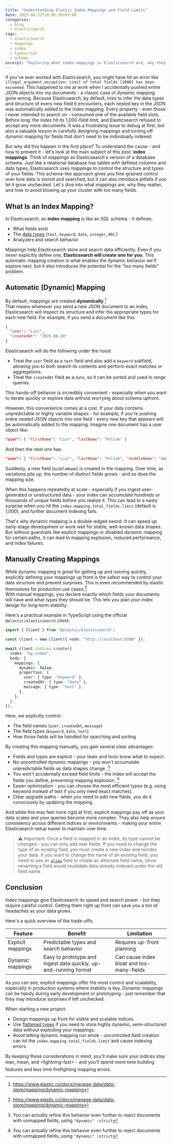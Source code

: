 ```yaml
---
title: "Understanding Elastic Index Mappings and Field Limits"
date: 2025-06-22T10:05:10+03:00
categories:
  - blog
  - elasticsearch
tags:
  - elasticsearch
  - mappings
  - index
  - typescript
  - schema
excerpt: "Exploring what index mappings in Elasticsearch are, why they matter, and how to manage them to avoid too many fields errors."
---
```


If you've ever worked with Elasticsearch, you might have hit an error like `illegal_argument_exception: Limit of total fields [1000] has been exceeded`. This happened to me at work when I accidentally pushed entire JSON objects into my documents - a classic case of dynamic mapping gone wrong. Because Elasticsearch, by default, tries to infer the data types and structure of every new field it encounters, each nested key in the JSON was automatically added to the index mapping. Every property - even those I never intended to search on - consumed one of the available field slots. Before long, the index hit its 1,000-field limit, and Elasticsearch refused to accept any more documents. It was a frustrating issue to debug at first, but also a valuable lesson in carefully designing mappings and turning off dynamic mapping for fields that don't need to be individually indexed.

But why did this happen in the first place? To understand the cause - and how to prevent it - let's look at the main subject of this post: **index mappings**. Think of mappings as Elasticsearch's version of a database schema. Just like a relational database has tables with defined columns and data types, Elasticsearch uses mappings to control the structure and types of your fields. This schema-like approach gives you fine-grained control over how data is stored and searched, but it can also introduce pitfalls if you let it grow unchecked. Let's dive into what mappings are, why they matter, and how to avoid blowing up your cluster with too many fields.

## What Is an Index Mapping?

In Elasticsearch, an **index mapping** is like an SQL schema - it defines:

- What fields exist
- The [data types] (`text`, `keyword`, `date`, `integer`, etc.)
- Analyzers and search behavior

Mappings help Elasticsearch store and search data efficiently. Even if you never explicitly define one, **Elasticsearch will create one for you**. This automatic mapping creation is what enables the dynamic behavior we'll explore next, but it also introduces the potential for the "too many fields" problem.

## Automatic (Dynamic) Mapping

By default, mappings are created **dynamically**.[^1]  
That means whenever you send a new JSON document to an index, Elasticsearch will inspect its structure and infer the appropriate types for each new field. For example, if you send a document like this:

```json
{
  "user": "Lior",
  "createdAt": "2025-06-20"
}
```

Elasticsearch will do the following under the hood:

- Treat the `user` field as a `text` field and also add a `keyword` subfield, allowing you to both search its contents and perform exact matches or aggregations.
- Treat the `createdAt` field as a `date`, so it can be sorted and used in range queries.

This hands-off behavior is incredibly convenient - especially when you want to iterate quickly or explore data without worrying about schema upfront.

However, this convenience comes at a cost. If your data contains unpredictable or highly variable shapes - for example, if you're pushing entire nested JSON objects into one field - every new key that appears will be automatically added to the mapping. Imagine one document has a user object like:

```json
"user": { "firstName": "Lior", "lastName": "Pollak" }
```

And then the next one has:

```json
"user": { "firstName": "Lior", "lastName": "Pollak", "middleName": "Amit" }
```

Suddenly, a new field (`middleName`) is created in the mapping. Over time, as variations pile up, the number of distinct fields grows - and so does the mapping size.

When this happens repeatedly at scale - especially if you ingest user-generated or unstructured data - your index can accumulate hundreds or thousands of unique fields before you realize it. This can lead to a nasty surprise when you hit the `index.mapping.total_fields.limit` (default is 1,000), and further document indexing fails.

That's why dynamic mapping is a double-edged sword. It can speed up early-stage development or work well for stable, well-known data shapes. But without guardrails like explicit mappings or disabled dynamic mapping for certain paths, it can lead to mapping explosion, reduced performance, and index failures.

## Manually Creating Mappings

While dynamic mapping is great for getting up and running quickly, explicitly defining your mappings up front is the safest way to control your data structure and prevent surprises. This is even recommended by elastic themselves for production use cases.[^1]  
With manual mappings, you declare exactly which fields your documents will have and what types they should be. This lets you plan your index design for long-term stability.

Here's a practical example in TypeScript using the official `@elastic/elasticsearch` client:

```typescript
import { Client } from "@elastic/elasticsearch";

const client = new Client({ node: "http://localhost:9200" });

await client.indices.create({
  index: "my_index",
  body: {
    mappings: {
      dynamic: false,
      properties: {
        user: { type: "keyword" },
        createdAt: { type: "date" },
        message: { type: "text" },
      },
    },
  },
});
```

Here, we explicitly control:

- The field names (`user`, `createdAt`, `message`)
- The field types (`keyword`, `date`, `text`)
- How those fields will be handled for searching and sorting

By creating this mapping manually, you gain several clear advantages:

- Fields and types are explicit - your team and tools know what to expect.
- No uncontrolled dynamic mappings - you won't accumulate unpredictable fields as data shapes change. [^2]
- You won't accidentally exceed field limits - the index will accept the fields you define, preventing mapping explosion. [^2]
- Easier optimization - you can choose the most efficient types (e.g. using keyword instead of text if you only need exact matches).
- Clear upgrade paths - when you need to add new fields, you do it consciously by updating the mapping.

And while this may feel more rigid at first, explicit mappings pay off as your data scales and your queries become more complex. They also help ensure consistency across different indices or environments - making your entire Elasticsearch setup easier to maintain over time.

> ⚠️ Important: Once a field is mapped in an index, its type cannot be changed - you can only add new fields. If you need to change the type of an existing field, you must create a new index and reindex your data. If you want to change the name of an existing field, you need to use an [`alias`] field to create an alternate field name, since renaming a field would invalidate data already indexed under the old field name.

## Conclusion

Index mappings give Elasticsearch its speed and search power - but they require careful control. Getting them right up front can save you a ton of headaches as your data grows.

Here's a quick overview of the trade-offs:

| Feature           | Benefit                                                          | Limitation                                |
| ----------------- | ---------------------------------------------------------------- | ----------------------------------------- |
| Explicit mappings | Predictable types and search behavior                            | Requires up-front planning                |
| Dynamic mappings  | Easy to prototype and ingest data quickly, up-and-running format | Can cause index bloat and too-many-fields |

As you can see, explicit mappings offer the most control and scalability, especially in production systems where stability is key. Dynamic mappings can be handy during early development or prototyping - just remember that they may introduce surprises if left unchecked.

When starting a new project:

- Design mappings up front for stable and scalable indices.
- Use [flattened types][flattened types] if you need to store highly dynamic, semi-structured data without exploding your mappings.
- Avoid letting dynamic mapping run amok - uncontrolled field creation can hit the `index.mapping.total_fields.limit` and cause indexing errors.

By keeping these considerations in mind, you’ll make sure your indices stay lean, mean, and ⚡️lightning-fast⚡️ - and you’ll spend more time building features and less time firefighting mapping errors.

[data types]: https://www.elastic.co/docs/reference/elasticsearch/mapping-reference/field-data-types
[`alias`]: https://www.elastic.co/docs/reference/elasticsearch/mapping-reference/field-alias
[flattened types]: https://www.elastic.co/guide/en/elasticsearch/reference/8.18/flattened.html

[^1]: https://www.elastic.co/docs/manage-data/data-store/mapping/dynamic-mapping
[^2]: You can actually refine this behavior even further to reject documents with unmapped fields, using `"dynamic" :strict`
